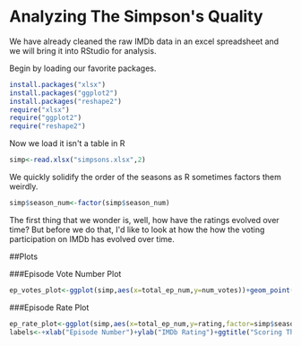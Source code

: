 # Analyzing The Simpson's Quality

We have already cleaned the raw IMDb data in an excel spreadsheet and we will bring it into RStudio for analysis.

Begin by loading our favorite packages.

```R
install.packages("xlsx") 
install.packages("ggplot2")
install.packages("reshape2")
require("xlsx")
require("ggplot2")
require("reshape2")
```

Now we load it isn't a table in R

```R
simp<-read.xlsx("simpsons.xlsx",2)
```

We quickly solidify the order of the seasons as R sometimes factors them weirdly.
```R
simp$season_num<-factor(simp$season_num)
```


The first thing that we wonder is, well, how have the ratings evolved over time? But before we do that, I'd like to look at how the how  the voting participation on IMDb has evolved over time. 



##Plots

###Episode Vote Number Plot

```R
ep_votes_plot<-ggplot(simp,aes(x=total_ep_num,y=num_votes))+geom_point()+ggtitle("Every Vote Counts",subtitle="IMDb Data Pulled Aug 31, 2017")+xlab("Episode Number")+ylab("Number of Votes For IMDb Score")+geom_smooth()
```

###Episode Rate Plot
```R
ep_rate_plot<-ggplot(simp,aes(x=total_ep_num,y=rating,factor=simp$season_num))+geom_point(aes(col=season_num))+geom_smooth(method='lm',se=FALSE)
labels<-+xlab("Episode Number")+ylab("IMDb Rating")+ggtitle("Scoring The Simpsons",subtitle="IMDb Data Pulled Aug 31, 2017")+labs(col="Season")
```
###
